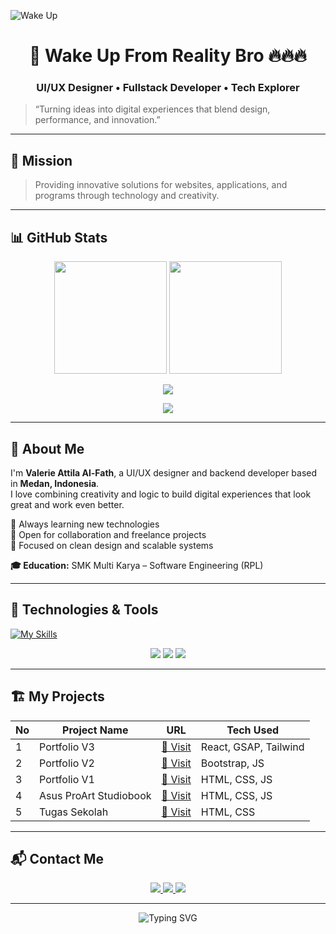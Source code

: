 ![Wake Up](https://media0.giphy.com/media/v1.Y2lkPTc5MGI3NjExazRnMWJjZDc3bHozNjRpOWZhdmtrcmhjMnVyY3V3YXlxZXA1NTZhMiZlcD12MV9pbnRlcm5hbF9naWZfYnlfaWQmY3Q9Zw/26xBPPcBnFA6kVXsk/giphy.gif)

<h1 align="center">🚀 Wake Up From Reality Bro 🔥🔥🔥</h1>
<h3 align="center">UI/UX Designer • Fullstack Developer • Tech Explorer</h3>

> “Turning ideas into digital experiences that blend design, performance, and innovation.”

---

## 🎯 Mission
> Providing innovative solutions for websites, applications, and programs through technology and creativity.

---

## 📊 GitHub Stats

<p align="center">
  <img src="https://github-readme-stats.vercel.app/api?username=ValerieAttila09&show_icons=true&theme=ambient_gradient" height="180em" />
  <img src="https://github-readme-stats.vercel.app/api/top-langs/?username=ValerieAttila09&layout=compact&theme=ambient_gradient" height="180em" />
</p>

<p align="center">
  <img src="https://streak-stats.demolab.com?user=ValerieAttila09&theme=ambient_gradient" />
</p>

<p align="center">
  <img src="https://github-profile-trophy.vercel.app/?username=ValerieAttila09&theme=dracula&no-bg=true&no-frame=true" />
</p>

---

## 🧠 About Me

I'm **Valerie Attila Al-Fath**, a UI/UX designer and backend developer based in **Medan, Indonesia**.  
I love combining creativity and logic to build digital experiences that look great and work even better.

🌱 Always learning new technologies  
🤝 Open for collaboration and freelance projects  
💬 Focused on clean design and scalable systems  

**🎓 Education:** SMK Multi Karya – Software Engineering (RPL)

---

## 🧩 Technologies & Tools

[![My Skills](https://skillicons.dev/icons?i=vscode,git,github,figma,html,css,js,ts,tailwind,bootstrap,alpinejs,react,vue,nextjs,express,vite,laravel,nodejs,go,npm,php,dart,flutter,py,supabase,firebase,prisma,mysql,mongodb,postgres,postman,vercel,latex,linux)](https://skillicons.dev)

<p align="center">
  <img src="https://img.shields.io/badge/Spotify-Listening-green?style=flat&logo=spotify" />
  <img src="https://img.shields.io/badge/Android%20Device-Active-%233F5A89?style=flat&logo=android" />
  <img src="https://img.shields.io/badge/Windows%20Device-Lenovo-%233F5A89?style=flat&logo=lenovo&logoColor=%23E2231A" />
</p>

---

## 🏗️ My Projects

| No | Project Name | URL | Tech Used |
|----|---------------|-----|-----------|
| 1 | Portfolio V3 | [🔗 Visit](https://valerie-portfolio-three.vercel.app/) | React, GSAP, Tailwind |
| 2 | Portfolio V2 | [🔗 Visit](https://valerieattila09.github.io/portfolioV2/) | Bootstrap, JS |
| 3 | Portfolio V1 | [🔗 Visit](https://valerieattila09.github.io/portfolio/) | HTML, CSS, JS |
| 4 | Asus ProArt Studiobook | [🔗 Visit](https://valerieattila09.github.io/ProArt-Laptop/) | HTML, CSS, JS |
| 5 | Tugas Sekolah | [🔗 Visit](https://valerieattila09.github.io/dampakGeografisIndonesia/) | HTML, CSS |

---

## 📬 Contact Me

<p align="center">
  <a href="mailto:valerieattilaalfath@gmail.com">
    <img src="https://img.shields.io/badge/Gmail-D14836?style=for-the-badge&logo=gmail&logoColor=white" />
  </a>
  <a href="https://valerie-portfolio-three.vercel.app/">
    <img src="https://img.shields.io/badge/Portfolio-000000?style=for-the-badge&logo=vercel&logoColor=white" />
  </a>
  <a href="https://github.com/ValerieAttila09">
    <img src="https://img.shields.io/badge/GitHub-181717?style=for-the-badge&logo=github&logoColor=white" />
  </a>
</p>

---

<p align="center">
  <img src="https://readme-typing-svg.demolab.com?font=Fira+Code&pause=1000&color=F7768E&center=true&vCenter=true&width=500&lines=Keep+learning,+keep+building!;Design+with+purpose,+code+with+heart.;One+small+step+for+an+idea,+one+giant+leap+for+the+future." alt="Typing SVG" />
</p>
